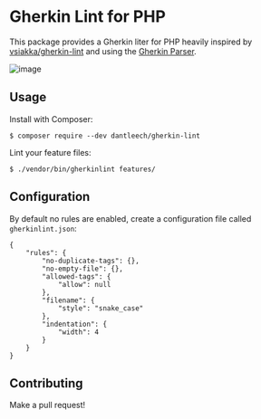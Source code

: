 Gherkin Lint for PHP
====================

This package provides a Gherkin liter for PHP heavily inspired by
[vsiakka/gherkin-lint](https://github.com/vsiakka/gherkin-lint) and using the
[Gherkin Parser](https://packagist.org/packages/cucumber/gherkin).

![image](https://user-images.githubusercontent.com/530801/175784302-398ca341-ae67-4b63-8b8d-b7e705286ab3.png)

Usage
-----

Install with Composer:

```
$ composer require --dev dantleech/gherkin-lint
```

Lint your feature files:

```
$ ./vendor/bin/gherkinlint features/
```

Configuration
-------------

By default no rules are enabled, create a configuration file called
`gherkinlint.json`:

```
{
    "rules": {
        "no-duplicate-tags": {},
        "no-empty-file": {},
        "allowed-tags": {
            "allow": null
        },
        "filename": {
            "style": "snake_case"
        },
        "indentation": {
            "width": 4
        }
    }
}
```

Contributing
------------

Make a pull request!
